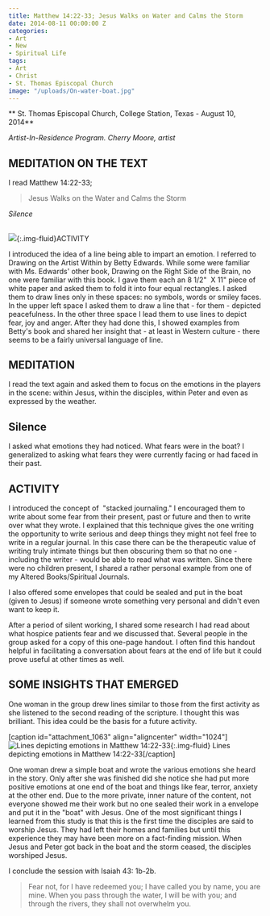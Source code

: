 ```yaml
---
title: Matthew 14:22-33; Jesus Walks on Water and Calms the Storm
date: 2014-08-11 00:00:00 Z
categories:
- Art
- New
- Spiritual Life
tags:
- Art
- Christ
- St. Thomas Episcopal Church
image: "/uploads/On-water-boat.jpg"
---
```


** St. Thomas Episcopal Church, College Station, Texas - August 10, 2014**

_Artist-In-Residence Program. Cherry Moore, artist_


## MEDITATION ON THE TEXT


I read Matthew 14:22-33;


<blockquote>Jesus Walks on the Water and Calms the Storm</blockquote>


_Silence_


## 
![](/uploads/photo-1.jpg){:.img-fluid}ACTIVITY


I introduced the idea of a line being able to impart an emotion. I referred to Drawing on the Artist Within by Betty Edwards. While some were familiar with Ms. Edwards' other book, Drawing on the Right Side of the Brain, no one were familiar with this book. I gave them each an 8 1/2"  X 11" piece of white paper and asked them to fold it into four equal rectangles. I asked them to draw lines only in these spaces: no symbols, words or smiley faces. In the upper left space I asked them to draw a line that - for them - depicted peacefulness. In the other three space I lead them to use lines to depict fear, joy and anger. After they had done this, I showed examples from Betty's book and shared her insight that - at least in Western culture - there seems to be a fairly universal language of line.


## MEDITATION


I read the text again and asked them to focus on the emotions in the players in the scene: within Jesus, within the disciples, within Peter and even as expressed by the weather.


## Silence


I asked what emotions they had noticed. What fears were in the boat? I generalized to asking what fears they were currently facing or had faced in their past.


## ACTIVITY


I introduced the concept of  "stacked journaling." I encouraged them to write about some fear from their present, past or future and then to write over what they wrote. I explained that this technique gives the one writing the opportunity to write serious and deep things they might not feel free to write in a regular journal. In this case there can be the therapeutic value of writing truly intimate things but then obscuring them so that no one - including the writer - would be able to read what was written. Since there were no children present, I shared a rather personal example from one of my Altered Books/Spiritual Journals.

I also offered some envelopes that could be sealed and put in the boat (given to Jesus) if someone wrote something very personal and didn't even want to keep it.

After a period of silent working, I shared some research I had read about what hospice patients fear and we discussed that. Several people in the group asked for a copy of this one-page handout. I often find this handout helpful in facilitating a conversation about fears at the end of life but it could prove useful at other times as well.


## SOME INSIGHTS THAT EMERGED


One woman in the group drew lines similar to those from the first activity as she listened to the second reading of the scripture. I thought this was brilliant. This idea could be the basis for a future activity.

[caption id="attachment_1063" align="aligncenter" width="1024"]![Lines depicting emotions in Matthew 14:22-33](/uploads/On-water-lines.jpg){:.img-fluid} Lines depicting emotions in Matthew 14:22-33[/caption]

One woman drew a simple boat and wrote the various emotions she heard in the story. Only after she was finished did she notice she had put more positive emotions at one end of the boat and things like fear, terror, anxiety at the other end. Due to the more private, inner nature of the content, not everyone showed me their work but no one sealed their work in a envelope and put it in the "boat" with Jesus. One of the most significant things I learned from this study is that this is the first time the disciples are said to worship Jesus. They had left their homes and families but until this experience they may have been more on a fact-finding mission. When Jesus and Peter got back in the boat and the storm ceased, the disciples worshiped Jesus.

I conclude the session with Isaiah 43: 1b-2b.


<blockquote>Fear not, for I have redeemed you;
I have called you by name, you are mine.
When you pass through the water, I will be with you;
and through the rivers, they shall not overwhelm you.</blockquote>
